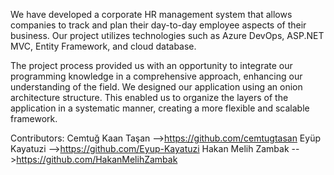 We have developed a corporate HR management system that allows companies to track and plan their day-to-day employee aspects of their business. Our project utilizes technologies such as Azure DevOps, ASP.NET MVC, Entity Framework, and cloud database.

The project process provided us with an opportunity to integrate our programming knowledge in a comprehensive approach, enhancing our understanding of the field. We designed our application using an onion architecture structure. This enabled us to organize the layers of the application in a systematic manner, creating a more flexible and scalable framework.

Contributors: Cemtuğ Kaan Taşan -->https://github.com/cemtugtasan
              Eyüp Kayatuzi -->https://github.com/Eyup-Kayatuzi
              Hakan Melih Zambak -->https://github.com/HakanMelihZambak
